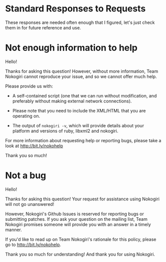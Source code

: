 # Standard Responses to Requests

These responses are needed often enough that I figured, let's just
check them in for future reference and use.


# Not enough information to help

Hello!

Thanks for asking this question! However, without more information,
Team Nokogiri cannot reproduce your issue, and so we cannot offer much
help.

Please provide us with:

* A self-contained script (one that we can run without modification,
  and preferably without making external network connections).

* Please note that you need to include the XML/HTML that you are
  operating on.

* The output of `nokogiri -v`, which will provide details about your
  platform and versions of ruby, libxml2 and nokogiri.

For more information about requesting help or reporting bugs, please
take a look at http://bit.ly/nokohelp

Thank you so much!


# Not a bug

Hello!

Thanks for asking this question! Your request for assistance using
Nokogiri will not go unanswered!

However, Nokogiri's Github Issues is reserved for reporting bugs or
submitting patches. If you ask your question on the mailing list, Team
Nokogiri promises someone will provide you with an answer in a timely
manner.

If you'd like to read up on Team Nokogiri's rationale for this policy,
please go to http://bit.ly/nokohelp.

Thank you so much for understanding! And thank you for using Nokogiri.
